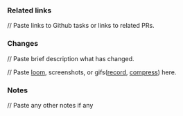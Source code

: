 ### Related links

// Paste links to Github tasks or links to related PRs.

### Changes

// Paste brief description what has changed.

// Paste [loom](https://www.loom.com/), screenshots, or gifs([record](https://giphy.com/apps/giphycapture), [compress](https://gifcompressor.com/)) here.

### Notes

// Paste any other notes if any
